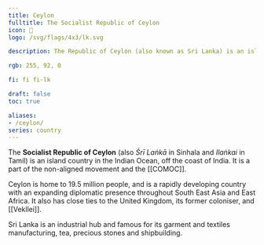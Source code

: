 ```yaml
---
title: Ceylon
fulltitle: The Socialist Republic of Ceylon
icon: 🍵
logo: /svg/flags/4x3/lk.svg

description: The Republic of Ceylon (also known as Sri Lanka) is an island country in South Asia, off the coast of India.

rgb: 255, 92, 0

fi: fi fi-lk

draft: false
toc: true

aliases:
- /ceylon/
series: country
---
```


The **Socialist Republic of Ceylon** (also *Śrī Laṅkā* in Sinhala and *Ilaṅkai* in Tamil) is an island country in the Indian Ocean, off the coast of India. It is a part of the non-aligned movement and the [[COMOC]].

Ceylon is home to 19.5 million people, and is a rapidly developing country with an expanding diplomatic presence throughout South East Asia and East Africa. It also has close ties to the United Kingdom, its former coloniser, and [[Vekllei]].

Sri Lanka is an industrial hub and famous for its garment and textiles manufacturing, tea, precious stones and shipbuilding.
